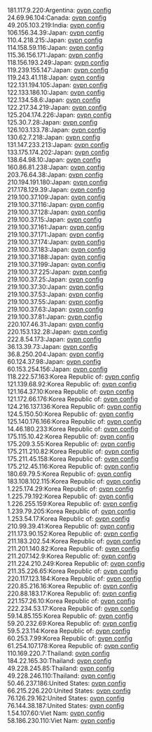 181.117.9.220:Argentina: [ovpn config](vpn/181_117_9_220.ovpn)  
24.69.96.104:Canada: [ovpn config](vpn/24_69_96_104.ovpn)  
49.205.103.219:India: [ovpn config](vpn/49_205_103_219.ovpn)  
106.156.34.39:Japan: [ovpn config](vpn/106_156_34_39.ovpn)  
110.4.218.215:Japan: [ovpn config](vpn/110_4_218_215.ovpn)  
114.158.59.116:Japan: [ovpn config](vpn/114_158_59_116.ovpn)  
115.36.156.171:Japan: [ovpn config](vpn/115_36_156_171.ovpn)  
118.156.193.249:Japan: [ovpn config](vpn/118_156_193_249.ovpn)  
119.239.155.147:Japan: [ovpn config](vpn/119_239_155_147.ovpn)  
119.243.41.118:Japan: [ovpn config](vpn/119_243_41_118.ovpn)  
122.131.194.105:Japan: [ovpn config](vpn/122_131_194_105.ovpn)  
122.133.186.10:Japan: [ovpn config](vpn/122_133_186_10.ovpn)  
122.134.58.6:Japan: [ovpn config](vpn/122_134_58_6.ovpn)  
122.217.34.219:Japan: [ovpn config](vpn/122_217_34_219.ovpn)  
125.204.174.226:Japan: [ovpn config](vpn/125_204_174_226.ovpn)  
125.30.7.28:Japan: [ovpn config](vpn/125_30_7_28.ovpn)  
126.103.133.78:Japan: [ovpn config](vpn/126_103_133_78.ovpn)  
130.62.7.218:Japan: [ovpn config](vpn/130_62_7_218.ovpn)  
131.147.233.213:Japan: [ovpn config](vpn/131_147_233_213.ovpn)  
133.175.174.202:Japan: [ovpn config](vpn/133_175_174_202.ovpn)  
138.64.98.10:Japan: [ovpn config](vpn/138_64_98_10.ovpn)  
160.86.81.238:Japan: [ovpn config](vpn/160_86_81_238.ovpn)  
203.76.64.38:Japan: [ovpn config](vpn/203_76_64_38.ovpn)  
210.194.191.180:Japan: [ovpn config](vpn/210_194_191_180.ovpn)  
217.178.129.39:Japan: [ovpn config](vpn/217_178_129_39.ovpn)  
219.100.37.109:Japan: [ovpn config](vpn/219_100_37_109.ovpn)  
219.100.37.116:Japan: [ovpn config](vpn/219_100_37_116.ovpn)  
219.100.37.128:Japan: [ovpn config](vpn/219_100_37_128.ovpn)  
219.100.37.15:Japan: [ovpn config](vpn/219_100_37_15.ovpn)  
219.100.37.161:Japan: [ovpn config](vpn/219_100_37_161.ovpn)  
219.100.37.171:Japan: [ovpn config](vpn/219_100_37_171.ovpn)  
219.100.37.174:Japan: [ovpn config](vpn/219_100_37_174.ovpn)  
219.100.37.183:Japan: [ovpn config](vpn/219_100_37_183.ovpn)  
219.100.37.188:Japan: [ovpn config](vpn/219_100_37_188.ovpn)  
219.100.37.199:Japan: [ovpn config](vpn/219_100_37_199.ovpn)  
219.100.37.225:Japan: [ovpn config](vpn/219_100_37_225.ovpn)  
219.100.37.25:Japan: [ovpn config](vpn/219_100_37_25.ovpn)  
219.100.37.30:Japan: [ovpn config](vpn/219_100_37_30.ovpn)  
219.100.37.53:Japan: [ovpn config](vpn/219_100_37_53.ovpn)  
219.100.37.55:Japan: [ovpn config](vpn/219_100_37_55.ovpn)  
219.100.37.63:Japan: [ovpn config](vpn/219_100_37_63.ovpn)  
219.100.37.81:Japan: [ovpn config](vpn/219_100_37_81.ovpn)  
220.107.46.31:Japan: [ovpn config](vpn/220_107_46_31.ovpn)  
220.153.132.28:Japan: [ovpn config](vpn/220_153_132_28.ovpn)  
222.8.54.173:Japan: [ovpn config](vpn/222_8_54_173.ovpn)  
36.13.39.73:Japan: [ovpn config](vpn/36_13_39_73.ovpn)  
36.8.250.204:Japan: [ovpn config](vpn/36_8_250_204.ovpn)  
60.124.37.98:Japan: [ovpn config](vpn/60_124_37_98.ovpn)  
60.153.254.156:Japan: [ovpn config](vpn/60_153_254_156.ovpn)  
118.222.57.163:Korea Republic of: [ovpn config](vpn/118_222_57_163.ovpn)  
121.139.68.92:Korea Republic of: [ovpn config](vpn/121_139_68_92.ovpn)  
121.164.37.10:Korea Republic of: [ovpn config](vpn/121_164_37_10.ovpn)  
121.172.66.176:Korea Republic of: [ovpn config](vpn/121_172_66_176.ovpn)  
124.216.137.136:Korea Republic of: [ovpn config](vpn/124_216_137_136.ovpn)  
124.5.150.50:Korea Republic of: [ovpn config](vpn/124_5_150_50.ovpn)  
125.140.176.166:Korea Republic of: [ovpn config](vpn/125_140_176_166.ovpn)  
14.46.180.233:Korea Republic of: [ovpn config](vpn/14_46_180_233.ovpn)  
175.115.10.42:Korea Republic of: [ovpn config](vpn/175_115_10_42.ovpn)  
175.209.3.55:Korea Republic of: [ovpn config](vpn/175_209_3_55.ovpn)  
175.211.210.82:Korea Republic of: [ovpn config](vpn/175_211_210_82.ovpn)  
175.211.45.158:Korea Republic of: [ovpn config](vpn/175_211_45_158.ovpn)  
175.212.45.116:Korea Republic of: [ovpn config](vpn/175_212_45_116.ovpn)  
180.69.79.5:Korea Republic of: [ovpn config](vpn/180_69_79_5.ovpn)  
183.108.102.115:Korea Republic of: [ovpn config](vpn/183_108_102_115.ovpn)  
1.225.174.29:Korea Republic of: [ovpn config](vpn/1_225_174_29.ovpn)  
1.225.79.192:Korea Republic of: [ovpn config](vpn/1_225_79_192.ovpn)  
1.226.255.159:Korea Republic of: [ovpn config](vpn/1_226_255_159.ovpn)  
1.239.79.205:Korea Republic of: [ovpn config](vpn/1_239_79_205.ovpn)  
1.253.54.17:Korea Republic of: [ovpn config](vpn/1_253_54_17.ovpn)  
210.99.39.41:Korea Republic of: [ovpn config](vpn/210_99_39_41.ovpn)  
211.173.90.152:Korea Republic of: [ovpn config](vpn/211_173_90_152.ovpn)  
211.183.202.54:Korea Republic of: [ovpn config](vpn/211_183_202_54.ovpn)  
211.201.140.82:Korea Republic of: [ovpn config](vpn/211_201_140_82.ovpn)  
211.207.142.9:Korea Republic of: [ovpn config](vpn/211_207_142_9.ovpn)  
211.224.210.249:Korea Republic of: [ovpn config](vpn/211_224_210_249.ovpn)  
211.35.226.65:Korea Republic of: [ovpn config](vpn/211_35_226_65.ovpn)  
220.117.123.184:Korea Republic of: [ovpn config](vpn/220_117_123_184.ovpn)  
220.85.216.16:Korea Republic of: [ovpn config](vpn/220_85_216_16.ovpn)  
220.88.183.17:Korea Republic of: [ovpn config](vpn/220_88_183_17.ovpn)  
221.157.26.10:Korea Republic of: [ovpn config](vpn/221_157_26_10.ovpn)  
222.234.53.17:Korea Republic of: [ovpn config](vpn/222_234_53_17.ovpn)  
59.14.85.155:Korea Republic of: [ovpn config](vpn/59_14_85_155.ovpn)  
59.20.232.69:Korea Republic of: [ovpn config](vpn/59_20_232_69.ovpn)  
59.5.23.114:Korea Republic of: [ovpn config](vpn/59_5_23_114.ovpn)  
60.253.7.99:Korea Republic of: [ovpn config](vpn/60_253_7_99.ovpn)  
61.254.107.178:Korea Republic of: [ovpn config](vpn/61_254_107_178.ovpn)  
110.169.220.7:Thailand: [ovpn config](vpn/110_169_220_7.ovpn)  
184.22.165.30:Thailand: [ovpn config](vpn/184_22_165_30.ovpn)  
49.228.245.85:Thailand: [ovpn config](vpn/49_228_245_85.ovpn)  
49.228.246.110:Thailand: [ovpn config](vpn/49_228_246_110.ovpn)  
50.46.237.186:United States: [ovpn config](vpn/50_46_237_186.ovpn)  
66.215.226.220:United States: [ovpn config](vpn/66_215_226_220.ovpn)  
76.126.29.162:United States: [ovpn config](vpn/76_126_29_162.ovpn)  
76.144.38.187:United States: [ovpn config](vpn/76_144_38_187.ovpn)  
1.54.107.60:Viet Nam: [ovpn config](vpn/1_54_107_60.ovpn)  
58.186.230.110:Viet Nam: [ovpn config](vpn/58_186_230_110.ovpn)  
